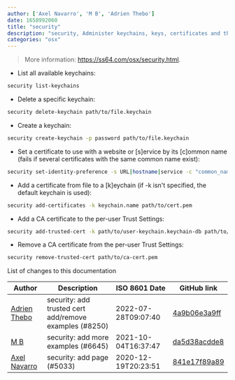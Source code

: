 ```yaml
---
author: ['Axel Navarro', 'M B', 'Adrien Thebo']
date: 1658992060
title: "security"
description: "security, Administer keychains, keys, certificates and the Security framework."
categories: "osx"
---
```

> More information: <https://ss64.com/osx/security.html>.

- List all available keychains:

```bash
security list-keychains
```

- Delete a specific keychain:

```bash
security delete-keychain path/to/file.keychain
```

- Create a keychain:

```bash
security create-keychain -p password path/to/file.keychain
```

- Set a certificate to use with a website or [s]ervice by its [c]ommon name (fails if several certificates with the same common name exist):

```bash
security set-identity-preference -s URL|hostname|service -c "common_name" path/to/file.keychain
```

- Add a certificate from file to a [k]eychain (if -k isn't specified, the default keychain is used):

```bash
security add-certificates -k keychain.name path/to/cert.pem
```

- Add a CA certificate to the per-user Trust Settings:

```bash
security add-trusted-cert -k path/to/user-keychain.keychain-db path/to/ca-cert.pem
```

- Remove a CA certificate from the per-user Trust Settings:

```bash
security remove-trusted-cert path/to/ca-cert.pem
```
List of changes to this documentation


Author | Description | ISO 8601 Date | GitHub link
------|-----|-----|-----
[Adrien Thebo](mailto:adrien@lagrange-automation.io) | security: add trusted cert add/remove examples (#8250) | 2022-07-28T09:07:40 | [4a9b06e3a9ff](https://github.com/tldr-pages/tldr/commit/4a9b06e3a9ffa86742541911628c7a9e6aedc849)
[M B](mailto:85039141+m-bartlett@users.noreply.github.com) | security: add more examples (#6645) | 2021-10-04T16:37:47 | [da5d38acdde8](https://github.com/tldr-pages/tldr/commit/da5d38acdde842b1582c329ff06d353b98224202)
[Axel Navarro](mailto:navarroaxel@gmail.com) | security: add page (#5033) | 2020-12-19T20:23:51 | [841e17f89a89](https://github.com/tldr-pages/tldr/commit/841e17f89a893dac3cb704c905c6c51b98471953)

